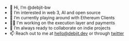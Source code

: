 - 👋 Hi, I’m @debjit-bw
- 👀 I’m interested in web 3, AI and open source
- 🌱 I’m currently playing around with Ethereum Clients
- 🧑‍💻 I'm working on the execution layer and payments
- 💞️ I’m always ready to collaborate on indie projects
- 📫 Reach out to me at hello@debjit.dev or through [twitter](https://twitter.com/BhowalDebjit)

<!---
- 📩 Subscribe to my newsletter [here](https://www.debjit.dev/newsletter)
debjit-bw/debjit-bw is a ✨ special ✨ repository because its `README.md` (this file) appears on your GitHub profile.
You can click the Preview link to take a look at your changes.
--->
